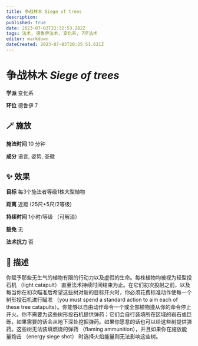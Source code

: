 ```yaml
---
title: 争战林木 Siege of trees
description: 
published: true
date: 2023-07-03T22:32:53.282Z
tags: 法术, 德鲁伊法术, 变化系, 7环法术
editor: markdown
dateCreated: 2023-07-03T20:25:51.621Z
---
```


# **争战林木** *Siege of trees*

**学派** 变化系 

**环位** 德鲁伊 7

## 🪄 施放

**施法时间** 10 分钟

**成分** 语言, 姿势, 圣徽

## ✨ 效果 

**目标** 每3个施法者等级1株大型植物 

**距离** 近距 (25尺+5尺/2等级)  

**持续时间** 1小时/等级 （可解消） 

**豁免** 无

**法术抗力** 否

## 📖 描述

你赋予那些无生气的植物有限的行动力以及虚假的生命。每株植物均被视为轻型投石机 （light catapult） 直至法术持续时间结束为止。在它们初次投射之前，以及每当你在初次瞄准后希望这些树对新的目标开火时，你必须花费标准动作使每一个树形投石机进行瞄准 （you must spend a standard action to aim each of these tree catapults）。你能够以自由动作命令一个或全部植物遵从你的命令停止开火。你不需要为这些树形投石机提供弹药；它们会自行装填所在区域的岩石或巨砾，如果需要的话会从地下深处挖掘弹药。如果你愿意的话也可以给这些树提供弹药。这些树无法装填燃烧的弹药 （flaming ammunition），并且如果你在施放能量炮击 （energy siege shot） 时选择火焰能量则无法影响这些树。
    